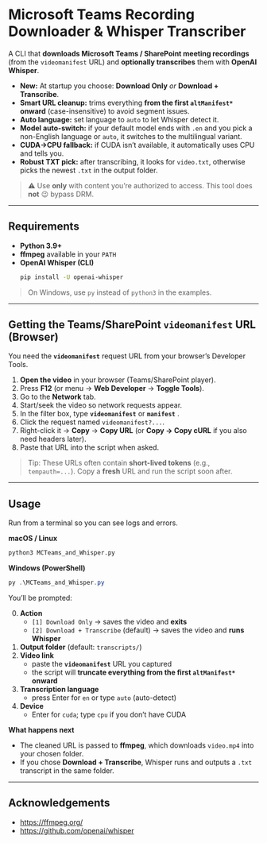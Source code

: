 # Microsoft Teams Recording Downloader & Whisper Transcriber

A CLI that **downloads Microsoft Teams / SharePoint meeting recordings** (from the `videomanifest` URL) and **optionally transcribes** them with **OpenAI Whisper**.

- **New:** At startup you choose: **Download Only** _or_ **Download + Transcribe**.  
- **Smart URL cleanup:** trims everything **from the first `altManifest*` onward** (case-insensitive) to avoid segment issues.  
- **Auto language:** set language to `auto` to let Whisper detect it.  
- **Model auto-switch:** if your default model ends with `.en` and you pick a non-English language or `auto`, it switches to the multilingual variant.  
- **CUDA→CPU fallback:** if CUDA isn’t available, it automatically uses CPU and tells you.  
- **Robust TXT pick:** after transcribing, it looks for `video.txt`, otherwise picks the newest `.txt` in the output folder.

> ⚠️ Use **only** with content you’re authorized to access. This tool does **not** 😉 bypass DRM.

---

## Requirements

- **Python 3.9+**
- **ffmpeg** available in your `PATH`
- **OpenAI Whisper (CLI)**  
  ```bash
  pip install -U openai-whisper
  ```

> On Windows, use `py` instead of `python3` in the examples.

---

## Getting the Teams/SharePoint `videomanifest` URL (Browser)

You need the **`videomanifest`** request URL from your browser’s Developer Tools.

1. **Open the video** in your browser (Teams/SharePoint player).  
2. Press **F12** (or menu → **Web Developer** → **Toggle Tools**).  
3. Go to the **Network** tab.  
4. Start/seek the video so network requests appear.  
5. In the filter box, type **`videomanifest`** or **`manifest`** .  
6. Click the request named `videomanifest?...`.  
7. Right-click it → **Copy** → **Copy URL** (or **Copy → Copy cURL** if you also need headers later).  
8. Paste that URL into the script when asked.

> Tip: These URLs often contain **short-lived tokens** (e.g., `tempauth=...`). Copy a **fresh** URL and run the script soon after.

---

## Usage

Run from a terminal so you can see logs and errors.

**macOS / Linux**
```bash
python3 MCTeams_and_Whisper.py
```

**Windows (PowerShell)**
```powershell
py .\MCTeams_and_Whisper.py
```

You’ll be prompted:

0. **Action**  
   - `[1] Download Only` → saves the video and **exits**  
   - `[2] Download + Transcribe` (default) → saves the video and **runs Whisper**
1. **Output folder** (default: `transcripts/`)
2. **Video link**  
   - paste the **`videomanifest`** URL you captured
   - the script will **truncate everything from the first `altManifest*` onward**
3. **Transcription language**  
   - press Enter for `en` or type `auto` (auto-detect)
4. **Device**  
   - Enter for `cuda`; type `cpu` if you don’t have CUDA

**What happens next**

- The cleaned URL is passed to **ffmpeg**, which downloads `video.mp4` into your chosen folder.  
- If you chose **Download + Transcribe**, Whisper runs and outputs a `.txt` transcript in the same folder.

---

## Acknowledgements

- https://ffmpeg.org/
- https://github.com/openai/whisper


